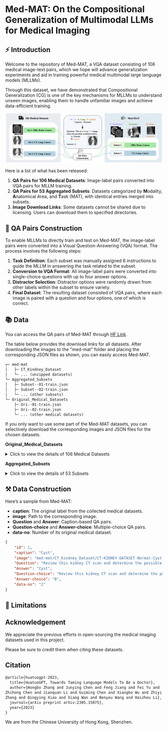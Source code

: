 # Med-MAT: On the Compositional Generalization of Multimodal LLMs for Medical Imaging

## ⚡ Introduction
Welcome to the repository of Med-MAT, a VQA dataset consisting of 106 medical image-text pairs, which we hope will advance generalization experiments and aid in training powerful medical multimodal large language models (MLLMs).

Through this dataset, we have demonstrated that Compositional Generalization (CG) is one of the key mechanisms for MLLMs to understand unseen images, enabling them to handle unfamiliar images and achieve data-efficient training.

<div align=center>
<img src="assets/process-medmat.jpg" width = "800" alt="medmat" align=center/>
</div>

Here is a list of what has been released:

1. **QA Pairs for 106 Medical Datasets**: Image-label pairs converted into VQA pairs for MLLM training.
2. **QA Pairs for 53 Aggregated Subsets**: Datasets categorized by **M**odality, **A**natomical Area, and **T**ask (MAT), with identical entries merged into subsets.
3. **Image Download Links**: Some datasets cannot be shared due to licensing. Users can download them to specified directories.


## 💭 QA Pairs Construction

To enable MLLMs to directly train and test on Med-MAT, the image-label pairs were converted into a Visual Question-Answering (VQA) format. The process involves the following steps:
1. **Task Definition**: Each subset was manually assigned 6 instructions to guide the MLLM in answering the task related to the subset.
2. **Conversion to VQA Format**: All image-label pairs were converted into single-choice questions with up to four answer options.
3. **Distractor Selection**: Distractor options were randomly drawn from other labels within the subset to ensure variety.
4. **Final Dataset**: The resulting dataset consisted of VQA pairs, where each image is paired with a question and four options, one of which is correct.


## 📚 Data

You can access the QA pairs of Med-MAT through [HF Link](https://huggingface.co/datasets/FreedomIntelligence/Med-MAT).

The table below provides the download links for all datasets. After downloading the images to the "med-mat" folder and placing the corresponding JSON files as shown, you can easily access Med-MAT.

```
┬─ med-mat
│   ├─ CT_Kindney_Dataset
│   └─ ... (unzipped datasets)
└─ Aggregated_Subsets
│   ├─ Subset--01-train.json
│   ├─ Subset--02-train.json
│   └─ ... (other subsets)
└─ Original_Medical_Datasets
    ├─ Ori--01-train.json
    ├─ Ori--02-train.json
    └─ ... (other medical datasets)
```

If you only want to use some part of the Med-MAT datasets, you can selectively download the corresponding images and JSON files for the chosen datasets.

**Original_Medical_Datasets**
<details>
<summary>Click to view the details of 106 Medical Datasets</summary>

| **No.** | **Name with link** | **Modality** | **Area** | **Task** |
| ------ | ------- | ------- | -------- | -------- |
| 1 |[Intel and MobileODT Cervical Screening](https://www.kaggle.com/competitions/intel-mobileodt-cervical-cancer-screening/data)|Co|Cervix|Cervix Type in Screening|
| 2 |[CT Kindney Dataset](https://www.kaggle.com/datasets/nazmul0087/ct-kidney-dataset-normal-cyst-tumor-and-stone)|CT|Kidney|Normal or Cyst or Tumor|
| 3 |[SARS-COV-2 Ct-Scan](https://www.kaggle.com/datasets/plameneduardo/sarscov2-ctscan-dataset)|CT|Lung|COVID19, Classification Dataset|
| 4 |[COVID CT COVID-CT](https://tianchi.aliyun.com/dataset/106604)|CT|Lung|COVID19, Classification Dataset.|
| 5 |[Chest CT-Scan](https://tianchi.aliyun.com/dataset/93929)|CT|Lung|Cancer, 3 Cancer Categories, Multiple Classification Dataset|
| 6 |[COVID-19-CT SCAN IMAGES](https://tianchi.aliyun.com/dataset/93666)|CT|Lung|COVID19, Classification|
| 7 |[Head CT](https://www.kaggle.com/datasets/felipekitamura/head-ct-hemorrhage?select=labels.csv)|CT|Brain|Head Hemorrhage|
| 8 |[CT of Brain](https://www.kaggle.com/datasets/trainingdatapro/computed-tomography-ct-of-the-brain)|CT|Brain|Head Cancer|
| 9 |[MED-NODE](https://www.cs.rug.nl/~imaging/databases/melanoma_naevi/)|Der|Skin|Melanoma or Naevus|
| 10 |[ISIC 2020](https://challenge2020.isic-archive.com/)|Der|Skin|Melanoma, Benign or Malignant|
| 11 |[PED-UFES-20](https://data.mendeley.com/datasets/zr7vgbcyr2/1)|Der|Skin|Skin Multi Classification|
| 12 |[Web-scraped Skin Image](https://www.kaggle.com/datasets/arafathussain/monkeypox-skin-image-dataset-2022)|Der|Skin|Skin Desease Multi Classification|
| 13 |[ISBI 2016](https://www.kaggle.com/datasets/angelachristabel/isbi-2016?select=Training_GroundTruth.csv)|Der|Skin|Skin Lesion Classification|
| 14 |[ISIC 2019](https://www.kaggle.com/datasets/andrewmvd/isic-2019)|Der|Skin|Skin Desease Multi Classification|
| 15 |[Skin Cancer ISIC](https://www.kaggle.com/datasets/nodoubttome/skin-cancer9-classesisic)|Der|Skin|Skin Cancer Multi Classification|
| 16 |[Dental Condition Dataset](https://www.kaggle.com/datasets/salmansajid05/oral-diseases/data)|DP|Teeth|Teeth condition classification|
| 17 |[Oral Cancer Dataset](https://www.kaggle.com/datasets/zaidpy/oral-cancer-dataset)|DP|Teeth|Oral cancer Classification|
| 18 |[The Nerthus Dataset](https://datasets.simula.no/nerthus/)|End|Intestine|Cleanliness level|
| 19 |[Endoscopic Bladder Tissue](https://commons.datacite.org/doi.org/10.5281/zenodo.7741475)|End|Bladder|Canser Degree Classification|
| 20 |[Kvasir](https://www.kaggle.com/datasets/meetnagadia/kvasir-dataset)|End|Intestine|Multi Disease Classification|
| 21 |[ACRIMA](https://figshare.com/s/c2d31f850af14c5b5232)|FP|Fundus|Glaucoma|
| 22 |[Augemnted ocular diseases AOD](https://www.kaggle.com/datasets/nurmukhammed7/augemnted-ocular-diseases)|FP|Fundus|Multi Classification of eye diseases|
| 23 |[JSIEC](https://www.kaggle.com/datasets/linchundan/fundusimage1000)|FP|Fundus|Multi Classification of eye diseases|
| 24 |[Multi-Label Retinal Diseases](https://data.mendeley.com/datasets/pc4mb3h8hz/1)|FP|Fundus|Multi Classification of eye diseases|
| 25 |[RFMiD 2.0](https://github.com/openmedlab/Awesome-Medical-Dataset/blob/main/resources/RFMiD.md)|FP|Fundus|Multi Classification of eye diseases|
| 26 |[ToxoFundus(Data Processed Paper)](https://www.kaggle.com/datasets/nafin59/ocular-toxoplasmosis-fundus-images-dataset)|FP|Fundus|Ocular toxoplasmosis|
| 27 |[ToxoFundus(Data Raw 6class All)](https://www.kaggle.com/datasets/nafin59/ocular-toxoplasmosis-fundus-images-dataset)|FP|Fundus|Ocular toxoplasmosis|
| 28 |[Adam dataset](https://www.kaggle.com/datasets/xiaoliang2121/adamdataset)|FP|Fundus|Age-related Macular Degeneration|
| 29 |[APTOS 2019 Blindness](https://www.kaggle.com/competitions/aptos2019-blindness-detection)|FP|Fundus|Blindness Level Identification 0~4|
| 30 |[DRIMBD](https://www.kaggle.com/datasets/subhajournal/drimdb-diabetic-retinopathy-images-database)|FP|Fundus|Quality Testing of Retinal Images|
| 31 |[Glaucoma Detection](https://www.kaggle.com/datasets/sshikamaru/glaucoma-detection)|FP|Fundus|Glaucoma Classification|
| 32 |[AIROGS](https://zenodo.org/records/93241)|FP|Fundus|Glaucoma Classification|
| 33 |[ICPR-HEp-2](https://github.com/KaikaiZhao/HEp-2_cell_classification)|Mic|Cell|Multi Classification|
| 34 |[SICAPv2](https://data.mendeley.com/datasets/9xxm58dvs3/1)|Mic|Cell|Cancer Degree Classification|
| 35 |[Blood Cell Images](https://www.kaggle.com/datasets/paultimothymooney/blood-cells)|Mic|Cell|Blood Cell Classificaion (Multi)|
| 36 |[BreakHis](https://www.kaggle.com/datasets/ambarish/breakhis)|Mic|Cell|Cell type and beginormag|
| 37 |[Chaoyang](https://bupt-ai-cz.github.io/HSA-NRL/)|Mic|Cell|Multi Classification of pathologists|
| 38 |[HuSHeM](https://data.mendeley.com/datasets/tt3yj2pf38/3)|Mic|Cell|Sperm Head Morphology Classificaion|
| 39 |[Bone Marrow Cell Classification](https://www.kaggle.com/datasets/andrewmvd/bone-marrow-cell-classification)|Mic|Cell|Bone Marrow Cell Classification|
| 40 |[NCT-CRC-HE-100K](https://zenodo.org/records/1214456)|Mic|Cell|Multi Classification|
| 41 |[Malignant Lymphoma Classification](https://www.kaggle.com/datasets/andrewmvd/malignant-lymphoma-classification)|Mic|Cell|Multi Classification|
| 42 |[Histopathologic Cancer Detection](https://www.kaggle.com/c/histopathologic-cancer-detection/data)|Mic|Cell|Cancer Classification|
| 43 |[LC25000](https://www.kaggle.com/datasets/xilezhu/lc25000)|Mic|Cell|Multi Classification of Lung and Colon|
| 44 |[Brain Tumor 17 Classes](https://www.kaggle.com/datasets/fernando2rad/brain-tumor-mri-images-17-classes)|MRI|Brain|Multi Classification|
| 45 |[Tumor Classification](https://www.kaggle.com/datasets/masoudnickparvar/brain-tumor-mri-dataset)|MRI|Brain|Pituitary or Glioma or Meningioma or Notumor|
| 46 |[Malignant Lymphoma Classification](https://www.kaggle.com/datasets/andrewmvd/malignant-lymphoma-classification)|OCT|Retina|Multi Classification of eye diseases|
| 47 |[Retinal OCT-C8](https://www.kaggle.com/datasets/obulisainaren/retinal-oct-c8)|OCT|Retina|Multi Classification of eye diseases|
| 48 |[BUSI](https://www.kaggle.com/datasets/sabahesaraki/breast-ultrasound-images-dataset)|US|Breast|Breast Cancer|
| 49 |[Digital Knee X-Ray Images](https://data.mendeley.com/datasets/t9ndx37v5h/1)|X-Ray|Bones|Degree Classification of Knee|
| 50 |[Bone Fracture Multi-Region X-ray Data](https://www.kaggle.com/datasets/preetviradiya/brian-tumor-dataset)|X-Ray|Bones|Fractured Classification|
| 51 |[Fracture detection](https://www.kaggle.com/datasets/devbatrax/fracture-detection-using-x-ray-images)|X-Ray|Bones|Fractured Classification|
| 52 |[The vertebrae X-ray image](https://www.kaggle.com/datasets/yasserhessein/the-vertebrae-xray-images)|X-Ray|Bones|Vertebrae|
| 53 |[Knee Osteoarthritis Dataset](https://www.kaggle.com/datasets/shashwatwork/knee-osteoarthritis-dataset-with-severity)|X-Ray|Bones|Knee Osteoarthritis with severity grading|
| 54 |[Shenzhen Chest X-Ray Set](https://lhncbc.nlm.nih.gov/LHC-downloads/downloads.html#tuberculosis-image-data-sets)|X-Ray|Lung|COVID19, Classification Dataset.|
| 55 |[Chest X-ray PD](https://data.mendeley.com/datasets/jctsfj2sfn/1)|X-Ray|Lung|COVID and Pneumonia|
| 56 |[COVID-19 CHEST X-RAY DATABASE](https://www.heywhale.com/mw/dataset/6027caee891f960015c863d7/content)|X-Ray|Lung|COVID and Pneumonia|
|  |[COVIDGR](https://github.com/ari-dasci/covidgr)|X-Ray|Lung|COVID19, Classification|
| 58 |[MIAS](https://www.kaggle.com/datasets/kmader/mias-mammography)|X-Ray|Breast|Multi Classification of Breast|
| 59 |[Tuberculosis Chest X-Ray Database](https://www.kaggle.com/datasets/tawsifurrahman/tuberculosis-tb-chest-xray-dataset)|X-Ray|Lung|Tuberculosis|
| 60 |[Pediatric Pneumonia Chest X-Ray](https://www.kaggle.com/datasets/andrewmvd/pediatric-pneumonia-chest-xray)|X-Ray|Lung|Pneumonia Classification|
| 61 |[Random Sample of NIH Chest X-Ray Dataset](https://www.kaggle.com/datasets/nih-chest-xrays/sample)|X-Ray|Chest|Multi Classificaiton of Chest|
| 62 |[CoronaHack-Chest X-Ray](https://www.kaggle.com/datasets/praveengovi/coronahack-chest-xraydataset)|X-Ray|Lung|Pnemonia Classifcition with Virus type|
| 63 |[Brain Tumor Dataset](https://www.kaggle.com/datasets/preetviradiya/brian-tumor-dataset)|X-Ray|Brain|Tumor Classification|
| 64 |[Fitzpatrick 17k (Nine Labels)](https://github.com/mattgroh/fitzpatrick17k)|Der|Skin|Multi Classification|
| 65 |[BioMediTech](https://figshare.com/s/d6fb591f1beb4f8efa6f)|Mic|Cell|Multi Classification|
| 66 |[Diabetic retinopathy](https://zenodo.org/records/4891308)|FP|Fundus|Diabetic Retinopathy Level|
| 67 |[Leukemia](https://tianchi.aliyun.com/dataset/90101/notebook)|Mic|Cell|Cancer Classification|
| 68 |[ODIR-5K](https://odir2019.grand-challenge.org/introduction/)|FP|Fundus|Multiple Labels Classification|
| 69 |[Arthrosis](https://aistudio.baidu.com/datasetdetail/69582/0)|X-Ray|Bones|Bone Age Classification|
| 70 |[HSA-NRL](https://bupt-ai-cz.github.io/HSA-NRL/)|Mic|Cell|Multi Classification of pathologists|
| 71 |[ISIC 2018 (Task 3)](https://challenge.isic-archive.com/data/#2018)|Der|Skin|Multi Classification|
| 72 |[ISIC 2017 (Task 3)](https://challenge.isic-archive.com/data/#2018)|Der|Skin|Multi Classification|
| 73 |[ChestX-Det](https://opendatalab.com/OpenDataLab/ChestX-Det)|X-Ray|Chest|Multi Classification|
| 74 |[Monkeypox Skin Lesion Dataset](https://www.kaggle.com/datasets/nafin59/monkeypox-skin-lesion-dataset)|Der|Skin|Only Monkeypox|
| 75 |[Cataract Dataset](https://www.kaggle.com/datasets/jr2ngb/cataractdataset)|FP|Fundus|Multi Classification|
| 76 |[ChestX-rays IndianaUniversity](https://www.kaggle.com/datasets/raddar/chest-xrays-indiana-university?select=indiana_reports.csv)|X-Ray|Chest|Multi-label Classification|
| 77 |[CheXpert v1.0 small](https://www.kaggle.com/datasets/willarevalo/chexpert-v10-small)|X-Ray|Chest|Multi-label Classification|
| 78 |[CBIS-DDSM](https://www.kaggle.com/datasets/awsaf49/cbis-ddsm-breast-cancer-image-dataset)|X-Ray|Breast|Multi Classification|
| 79 |[NLM-TB](https://www.kaggle.com/datasets/nurkaraca/nlm-montgomerycxrset)|X-Ray|Lung|Tuberculosis|
| 80 |[ChestXray-NIHCC](https://nihcc.app.box.com/v/ChestXray-NIHCC/folder/36938765345)|X-Ray|Chest|Multi-label Classification|
| 81 |[COVIDx CXR-4](https://www.kaggle.com/datasets/andyczhao/covidx-cxr2)|X-Ray|Lung|COVID19, Classification|
| 82 |[VinDr-Mammo](https://www.kaggle.com/datasets/ssmann/vindr-mammo-dataset)|X-Ray|Breast|Multi-label Classification|
| 83 |[PBC dataset normal DIB](https://data.mendeley.com/datasets/snkd93bnjr/1)|Mic|Cell|Multi Classification|
| 84 |[Human Protein Atlas](https://www.kaggle.com/competitions/hpa-single-cell-image-classification/data?select=train.csv)|Mic|Cell|Multi-label Classification (Only green)|
| 85 |[RSNA Pneumonia Detection Challenge 2018](https://www.rsna.org/rsnai/ai-image-challenge/rsna-pneumonia-detection-challenge-2018)|X-Ray|Chest|Multi-label Classification|
| 86 |[VinDr-SpineXR](https://www.physionet.org/content/vindr-spinexr/1.0.0/)|X-Ray|Bones|Multi Classification of Bones Diseases|
| 87 |[VinDr-PCXR](https://physionet.org/content/vindr-pcxr/1.0.0/)|X-Ray|Chest|Multi-label Classification|
| 88 |[PH2](https://paperswithcode.com/dataset/ph2)|Der|Skin|Melanoma Segmentation|
| 89 |[ISBI 2016 (Task3B)](https://www.kaggle.com/datasets/angelachristabel/isbi-2016?select=Training_GroundTruth.csv)|Der|Skin|Melanoma Segmentation|
| 90 |[ISIC 2016 (Task 1)](https://challenge.isic-archive.com/data/#2018)|Der|Skin|Melanoma Segmentation|
| 91 |[ISIC 2017](https://challenge.isic-archive.com/data/#2018)|Der|Skin|Melanoma Segmentation|
| 92 |[CVC-ClinicDB](https://polyp.grand-challenge.org/CVCClinicDB/)|End|Intestine|Polyp Segmentation|
| 93 |[Kvasir-SEG](https://datasets.simula.no/kvasir-seg/)|End|Intestine|Polyp segmentation|
| 94 |[m2caiseg](https://www.kaggle.com/datasets/salmanmaq/m2caiseg)|End|Intestine|Surgical Instrument Segmentation|
| 95 |[EDD 2020](https://edd2020.grand-challenge.org/Data/)|End|Intestine|Multiple Diseases Segmentation in Intestine|
| 96 |[SICAPv2](https://data.mendeley.com/datasets/9xxm58dvs3/1)|Mic|Cell|Cancer Cells Segmentation|
| 97 |[BUSI](https://www.kaggle.com/datasets/sabahesaraki/breast-ultrasound-images-dataset)|Ultrasound|Breast|Cancer Segmentation|
| 98 |[TN3K](https://github.com/haifangong/TRFE-Net-for-thyroid-nodule-segmentation)|Ultrasound|Thyroid|Thyroid Nodule Segmentation|
| 99 |[NLM-TB](https://openi.nlm.nih.gov/imgs/collections/NLM-MontgomeryCXRSet.zip)|X-Ray|Lung|Lung Segmentation (With left or right)|
| 100 |[VinDr-SpineXR](https://www.physionet.org/content/vindr-spinexr/1.0.0/)|X-Ray|Bones|Spinal X-ray Anaomaly Detection|
| 101 |[VinDr-PCXR](https://physionet.org/content/vindr-pcxr/1.0.0/)|X-Ray|Chest|Multiple Diseases Segmentation in Chest|
| 102 |[ChestX-Det](https://opendatalab.com/OpenDataLab/ChestX-Det)|X-Ray|Chest|Multiple Diseases Segmentation in Chest|
| 103 |[UW-Madison Gl Tract Image Segmentation](https://www.kaggle.com/competitions/uw-madison-gi-tract-image-segmentation/overview)|MRI|Intestine|Surgical Instrument Segmentation|
| 104 |[Duke Liver Dataset MRI v1](https://zenodo.org/records/7774566)|MRI|Liver|Liver Segmentation|
| 105 |[Duke Liver Dataset MRI v2](https://zenodo.org/records/7774566)|MRI|Liver|Liver Segmentation|
| 106 |[SIIM-ACR Pneumothorax Segmentation](https://www.kaggle.com/c/siim-acr-pneumothorax-segmentation)|X-Ray|Lung|Pneumothorax Segmentation|
| 107 |[FIVES](https://figshare.com/articles/figure/FIVES_A_Fundus_Image_Dataset_for_AI-based_Vessel_Segmentation/19688169/1?file=34969398)|FP|Fundus|Fundus Vascular Segmentation|
| 108 |[RIM-ONE DL](https://github.com/miag-ull/rim-one-dl?tab=readme-ov-file)|FP|Fundus|Optic Disc and Cup Segmentation|
| 109 |[PALM19](https://ieee-dataport.org/documents/palm-pathologic-myopia-challenge)|FP|Fundus|Optic Disc Segmentation|
  
</details>

**Aggregated_Subsets**
<details>
  <summary>Click to view the details of 53 Subsets</summary>

| **No.**| **Modality** | **Area** | **Task** |
| ------ | ------- | -------- | -------- |
|01 | Co | Cervix | Cervical Picture Quality Evaluation |
|02 | CT | Kidney | Kidney Diseases Classification |
|03 | CT | Lung | COVID-19 Classification |
|04 | CT | Lung | Lung Cancer Classification |
|05 | CT | Brain | Brain Hemorrhage Classification |
|06 | CT | Brain | Brain Cancer Classification |
|07 | Der | Skin | Melanoma Type Classification |
|08 | Der | Skin | Skin Diseases Classification |
|09 | DP | Mouth | Teeth Condition Classification |
|10 | DP | Mouth | Oral Cancer Classification |
|11 | End | Intestine | Intestine Cleanliness Level |
|12 | End | Bladder | Cancer Degree Classification |
|13 | End | Intestine | Intestine Diseases Classification |
|14 | FP | Fundus | Eye Diseases Classification |
|15 | FP | Fundus | Multiple-labels Eye Diseases Classification |
|16 | FP | Fundus | Blindness Level |
|17 | FP | Fundus | Retinal Images Quality Evaluation |
|18 | Mic | Cell | Cell Type Classification |
|19 | Mic | Cell | Prostate Cancer Degree Classification |
|20 | Mic | Cell | Multiple-labels Blood Cell Classification |
|21 | Mic | Cell | Cancer Classification |
|22 | MRI | Brain | Head Diseases Classification |
|23 | OCT | Retina | Retina Diseases Classification |
|24 | US | Breast | Breast Cancer Classification |
|25 | X-ray | Bones | Degree Classification of Knee |
|26 | X-ray | Bones | Fractured Classification |
|27 | X-ray | Bones | Vertebrae Diseases Classification |
|28 | X-ray | Lung | COVID-19 and Pneumonia Classification |
|29 | X-ray | Breast | Breast Diseases Classification |
|30 | X-ray | Lung | Tuberculosis Classification |
|31 | X-ray | Chest | Multiple-labels Chest Classification |
|32 | X-ray | Brain | Tumor Classification |
|33 | Mic | Cell | Multi-labels Diseases |
|34 | FP | Fundus | Level Identification |
|35 | X-ray | Bones | Level Identification |
|36 | X-ray | Bones | Spinal lesion Classification |
|37 | X-ray | Breast | Multi-labels Diseases |
|38 | Der | Skin | Lesion Det/Seg |
|39 | End | Intestine | PolyP Det/Seg |
|40 | End | Intestine | Surgical Procedures Det/Seg |
|41 | End | Intestine | Multi-labels Det/Seg |
|42 | Mic | Cell | Cancer Cell Det/Seg |
|43 | US | Chest | Cancer Det/Seg |
|44 | US | Thyroid | Thyroid Nodule Region Det/Seg |
|45 | MRI | Intestine | Multi-labels Det/Seg |
|46 | MRI | Liver | Liver Det/Seg |
|47 | X-ray | Lung | Lung Det/Seg |
|48 | X-ray | Lung | Pneumothorax Det/Seg |
|49 | X-ray | Bones | Spinal Anomaly Det |
|50 | X-ray | Chest | Multi-labels Det |
|51 | FP | Fundus | Vessel Seg |
|52 | FP | Fundus | Optic Disc and Cup Seg |
|53 | FP | Fundus | Optic Disc Seg |
</details>

## ⚒️ Data Construction

Here’s a sample from Med-MAT:
- **caption**: The original label from the collected medical datasets.
- **image**: Path to the corresponding image.
- **Question** and **Answer**: Caption-based QA pairs.
- **Question-choice** and **Answer-choice**: Multiple-choice QA pairs.
- **data-no**: Number of its original medical dataset.
```json
{
    "id": 1,
    "caption": "Cyst",
    "image": "med-mat/CT_Kindney_Dataset/CT-KIDNEY-DATASET-Normal-Cyst-Tumor-Stone/CT-KIDNEY-DATASET-Normal-Cyst-Tumor-Stone/Cyst/Cyst- (561).jpg",
    "Question": "Review this kidney CT scan and determine the possible condition it represents.",
    "Answer": "Cyst",
    "Question-choice": "Review this kidney CT scan and determine the possible condition it represents.\nA: Stone\nB: Cyst\nC: Normal\nD: Tumor\nAnswer with the option's letter from the given choices directly.",
    "Answer-choice": "B",
    "data-no": "2"
}
```

## 🤖 Limitations

## Acknowledgement

We appreciate the previous efforts in open-sourcing the medical imaging datasets used in this project.

Please be sure to credit them when citing these datasets.

## Citation
```angular2
@article{huatuogpt-2023,
  title={HuatuoGPT, Towards Taming Language Models To Be a Doctor},
  author={Hongbo Zhang and Junying Chen and Feng Jiang and Fei Yu and Zhihong Chen and Jianquan Li and Guiming Chen and Xiangbo Wu and Zhiyi Zhang and Qingying Xiao and Xiang Wan and Benyou Wang and Haizhou Li},
  journal={arXiv preprint arXiv:2305.15075},
  year={2023}
}
```

We are from the Chinese University of Hong Kong, Shenzhen.
